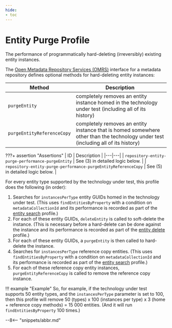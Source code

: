 ```yaml
---
hide:
- toc
---
```


<!-- SPDX-License-Identifier: CC-BY-4.0 -->
<!-- Copyright Contributors to the Egeria project. -->

# Entity Purge Profile

The performance of programmatically hard-deleting (irreversibly) existing entity instances.

The [Open Metadata Repository Services (OMRS)](/egeria-docs/services/omrs) interface for a metadata repository defines optional methods for hard-deleting entity instances:

| Method | Description |
|---|---|
| `purgeEntity` | completely removes an entity instance homed in the technology under test (including all of its history) |
| `purgeEntityReferenceCopy` | completely removes an entity instance that is homed somewhere other than the technology under test (including all of its history) |

???+ assertion "Assertions"
    | ID | Description |
    |---|---|
    | `repository-entity-purge-performance-purgeEntity` | See (3) in detailed logic below. |
    | `repository-entity-purge-performance-purgeEntityReferenceCopy` | See (5) in detailed logic below. |

For every entity type supported by the technology under test, this profile does the following (in order):

1. Searches for `instancesPerType` entity GUIDs homed in the technology under test. (This uses `findEntitiesByProperty` with a condition on `metadataCollectionId` and its performance is recorded as part of the [entity search](entity-search.md) profile.)
1. For each of these entity GUIDs, `deleteEntity` is called to soft-delete the instance. (This is necessary before a hard-delete can be done against the instance and its performance is recorded as part of the [entity delete](entity-delete.md) profile.)
1. For each of these entity GUIDs, a `purgeEntity` is then called to hard-delete the instance.
1. Searches for `instancesPerType` reference copy entities. (This uses `findEntitiesByProperty` with a condition on `metadataCollectionId` and its performance is recorded as part of the [entity search](entity-search.md) profile.)
1. For each of these reference copy entity instances, `purgeEntityReferenceCopy` is called to remove the reference copy instance.

!!! example "Example"
    So, for example, if the technology under test supports 50 entity types, and the `instancesPerType` parameter is set to 100, then this profile will remove 50 (types) x 100 (instances per type) x 3 (home + reference copy methods) = 15 000 entities. (And it will run `findEntitiesByProperty` 100 times.)

--8<-- "snippets/abbr.md"
